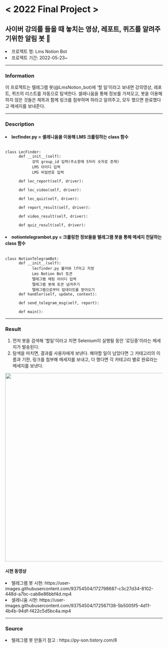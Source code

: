# < 2022 Final Project >
## 사이버 강의를 들을 때 놓치는 영상, 레포트, 퀴즈를 알려주기위한 알림 봇 🤖

<li>프로젝트 명: Lms Notion Bot
<li>프로젝트 기간: 2022-05-23~

***
  
### Information
  
이 프로젝트는 텔레그램 봇(@LmsNotion_bot)에 ‘할 일’이라고 보내면 강의영상, 레포트, 퀴즈의 리스트를 자동으로 탐색한다. 셀레니움을 통해 정보를 가져오고, 봇을 이용해 하지 않은 것들은 제목과 함께 링크를 첨부하며 하라고 알려주고, 모두 했으면 완료했다고 메세지를 보내준다.
  
***
  
### Description
#### <li>lecfinder.py = 셀레니움을 이용해 LMS 크롤링하는 class 함수</li>
<pre><code> 
class LecFinder:
      def __init__(self):    
            강의 group_id 입력(주소창에 5자리 숫자로 존재)
            LMS 아이디 입력     
            LMS 비밀번호 입력
      
      def lec_report(self, driver):
  
      def lec_video(self, driver):
  
      def lec_quiz(self, driver):
  
      def report_result(self, driver):
  
      def video_result(self, driver):
  
      def quiz_result(self, driver):                                                                                                              
</code></pre>

#### <li>notiontelegrambot.py = 크롤링한 정보들을 텔레그램 봇을 통해 메세지 전달하는 class 함수</li>
<pre><code>
class NotionTelegramBot:
      def __init__(self):
            lecfinder.py 불러와 lf라고 지정
            Lms Notion Bot 토큰
            텔레그램 채팅 아이디 입력
            텔레그램 봇에 토큰 넘겨주기
            텔레그램으로부터 업데이트를 받아오기
      def handler(self, update, context):
  
      def send_telegram_msg(self, report):
      
      def main():
</pre></code>   

***
  
### Result
1. 먼저 봇을 검색해 '할일'이라고 치면 Selenium이 실행될 동안 '로딩중'이라는 메세지가 발송된다.
2. 탐색을 마치면, 결과를 사용자에게 보낸다. 
   해야할 일이 남았다면 그 카테고리의 이름과 기한, 링크를 첨부해 메세지를 보내고, 다 했다면 각 카테고리 별로 완료라는 메세지를 보낸다.

<img src="https://user-images.githubusercontent.com/93754504/172797318-4e0d7af0-8833-4814-90a9-2509c5ab0ea7.png"  width="570" height="600"/>

#### 시현 동영상
<li>텔레그램 봇 시현: https://user-images.githubusercontent.com/93754504/172798687-c3c27d34-8102-448d-a7bc-cab8e86bbf4d.mp4
<li>셀레니움 시현: https://user-images.githubusercontent.com/93754504/172567138-5b5005f5-4d11-4b4b-94df-f422c5d5bc4a.mp4

***

### Source
<li>텔레그램 봇 만들기 참고 : 
https://py-son.tistory.com/8
